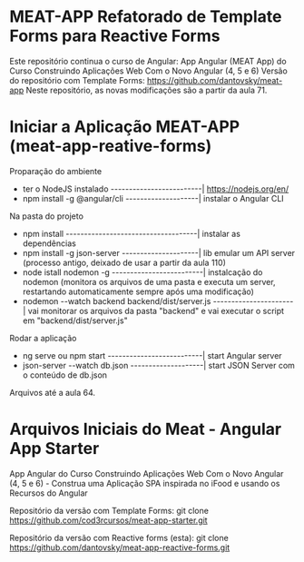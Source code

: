 # MEAT-APP Refatorado de Template Forms para Reactive Forms
Este repositório continua o curso de Angular: App Angular (MEAT App) do Curso Construindo Aplicações Web Com o Novo Angular (4, 5 e 6)
Versão do repositório com Template Forms: https://github.com/dantovsky/meat-app
Neste repositório, as novas modificações são a partir da aula 71.

# Iniciar a Aplicação MEAT-APP (meat-app-reative-forms)

Proparação do ambiente
- ter o NodeJS instalado -------------------------| https://nodejs.org/en/
- npm install -g @angular/cli --------------------| instalar o Angular CLI

Na pasta do projeto
- npm install ------------------------------------| instalar as dependências
- npm install -g json-server ---------------------| lib emular um API server (processo antigo, deixado de usar a partir da aula 110)
- node istall nodemon -g -------------------------| instalcação do nodemon (monitora os arquivos de uma pasta e executa um server, restartando automaticamente sempre após uma modificação)
- nodemon --watch backend backend/dist/server.js ----------------------| vai monitorar os arquivos da pasta "backend" e vai executar o script em "backend/dist/server.js"

Rodar a aplicação
- ng serve ou npm start --------------------------| start Angular server
- json-server --watch db.json --------------------| start JSON Server com o conteúdo de db.json

Arquivos até a aula 64.

# Arquivos Iniciais do Meat - Angular App Starter

App Angular do Curso Construindo Aplicações Web Com o Novo Angular (4, 5 e 6) - Construa uma Aplicação SPA inspirada no iFood e usando os Recursos do Angular

Repositório da versão com Template Forms:
git clone https://github.com/cod3rcursos/meat-app-starter.git

Repositório da versão com Reactive forms (esta):
git clone https://github.com/dantovsky/meat-app-reactive-forms.git
